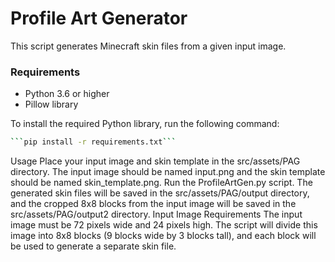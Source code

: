 # Profile Art Generator

This script generates Minecraft skin files from a given input image.

### Requirements

- Python 3.6 or higher
- Pillow library

To install the required Python library, run the following command:

```bash
```pip install -r requirements.txt```
```

Usage
Place your input image and skin template in the src/assets/PAG directory. The input image should be named input.png and the skin template should be named skin_template.png.
Run the ProfileArtGen.py script.
The generated skin files will be saved in the src/assets/PAG/output directory, and the cropped 8x8 blocks from the input image will be saved in the src/assets/PAG/output2 directory.
Input Image Requirements
The input image must be 72 pixels wide and 24 pixels high. The script will divide this image into 8x8 blocks (9 blocks wide by 3 blocks tall), and each block will be used to generate a separate skin file.

